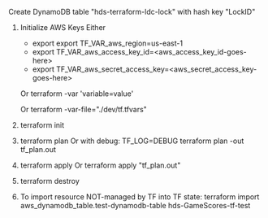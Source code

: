 Create DynamoDB table "hds-terraform-ldc-lock" with hash key "LockID"

1. Initialize AWS Keys
   Either 
      - export export TF_VAR_aws_region=us-east-1
      - export TF_VAR_aws_access_key_id=<aws_access_key_id-goes-here>
      - export TF_VAR_aws_secret_access_key=<aws_secret_access_key-goes-here>

   Or
      terraform -var 'variable=value'
      
   Or
      terraform -var-file="./dev/tf.tfvars"

2. terraform init

3. terraform plan
   Or with debug: TF_LOG=DEBUG terraform plan -out tf_plan.out 

4. terraform apply 
   Or terraform apply "tf_plan.out"

5. terraform destroy

6. To import resource NOT-managed by TF into TF state:
   terraform import aws_dynamodb_table.test-dynamodb-table hds-GameScores-tf-test
